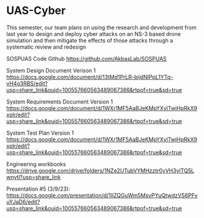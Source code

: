 # UAS-Cyber
This semester, our team plans on using the research and development from last year
to design and deploy cyber attacks on an NS-3 based drone simulation and then
mitigate the effects of those attacks through a systematic review and redesign

SOSPUAS Code Github
https://github.com/AkbasLab/SOSPUAS

System Design Document Verison 1
https://docs.google.com/document/d/13tMd1PrLR-bijdNIPpL1YTq-vH4o3RBS/edit?usp=share_link&ouid=100557660563489067386&rtpof=true&sd=true

System Requirements Document Version 1
https://docs.google.com/document/d/1WXr1MF5AaBJeKMpYXylTwjHpRkX9xplr/edit?usp=share_link&ouid=100557660563489067386&rtpof=true&sd=true

System Test Plan Version 1
https://docs.google.com/document/d/1WXr1MF5AaBJeKMpYXylTwjHpRkX9xplr/edit?usp=share_link&ouid=100557660563489067386&rtpof=true&sd=true

Engineering workbooks
https://drive.google.com/drive/folders/1NZe2UTubVYMHzztr0yVH3ylTQ5Lwnytl?usp=share_link

Presentation #5 (3/9/23):
https://docs.google.com/presentation/d/1lIZQGuWm5MsvPYuQtwdzVS6PFvuYJaD6/edit?usp=share_link&ouid=100557660563489067386&rtpof=true&sd=true
